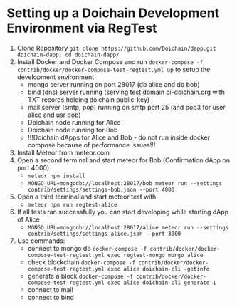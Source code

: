 # Setting up a Doichain Development Environment via RegTest

1. Clone Repository ```git clone https://github.com/Doichain/dapp.git doichain-dapp; cd doichain-dapp/```
2. Install Docker and Docker Compose and run ```docker-compose -f contrib/docker/docker-compose-test-regtest.yml up``` to setup the development environment
    - mongo server running on port 28017 (db alice and db bob)
    - bind (dns) server running (serving test domain ci-doichain.org with TXT records holding doichain public-key)
    - mail server (smtp, pop) running on smtp port 25 (and pop3 for user alice and usr bob)
    - Doichain node running for Alice
    - Doichain node running for Bob
    - !!!Doichain dApps for Alice and Bob - do not run inside docker compose because of performance issues!!!
3. Install Meteor from meteor.com
4. Open a second terminal and start meteor for Bob (Confirmation dApp on port 4000)
    - ```meteor npm install```
    - ```MONGO_URL=mongodb://localhost:28017/bob meteor run --settings contrib/settings/settings-bob.json --port 4000```
5. Open a third terminal and start meteor test with
    - ```meteor npm run regtest-alice```
6. If all tests ran successfully you can start developing while starting dApp of Alice
    - ```MONGO_URL=mongodb://localhost:28017/alice meteor run --settings contrib/settings/settings-alice.json --port 3000```
7. Use commands:
    - connect to mongo db ```docker-compose -f contrib/docker/docker-compose-test-regtest.yml exec regtest-mongo mongo alice```
    - check blockchain  ```docker-compose -f contrib/docker/docker-compose-test-regtest.yml exec alice doichain-cli -getinfo```
    - generate a block  ```docker-compose -f contrib/docker/docker-compose-test-regtest.yml exec alice doichain-cli generate 1```
    - connect to mail
    - connect to bind
